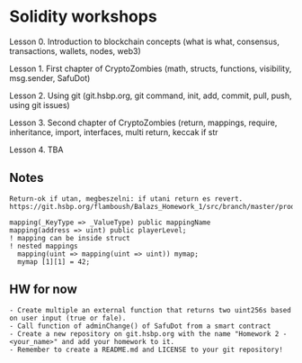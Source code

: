 # Solidity workshops

Lesson 0. Introduction to blockchain concepts (what is what, consensus, transactions, wallets, nodes, web3)

Lesson 1. First chapter of CryptoZombies (math, structs, functions, visibility, msg.sender, SafuDot)

Lesson 2. Using git (git.hsbp.org, git command, init, add, commit, pull, push, using git issues)

Lesson 3. Second chapter of CryptoZombies (return, mappings, require, inheritance, import, interfaces, multi return, keccak if str

Lesson 4. TBA


## Notes

    Return-ok if utan, megbeszelni: if utani return es revert.
    https://git.hsbp.org/flamboush/Balazs_Homework_1/src/branch/master/product_reviews_contract.sol

    mapping(_KeyType => _ValueType) public mappingName
    mapping(address => uint) public playerLevel;
    ! mapping can be inside struct
    ! nested mappings
      mapping(uint => mapping(uint => uint)) mymap;
      mymap [1][1] = 42;

## HW for now

    - Create multiple an external function that returns two uint256s based on user input (true or fale).
    - Call function of adminChange() of SafuDot from a smart contract
    - Create a new repository on git.hsbp.org with the name "Homework 2 - <your_name>" and add your homework to it.
    - Remember to create a README.md and LICENSE to your git repository!

